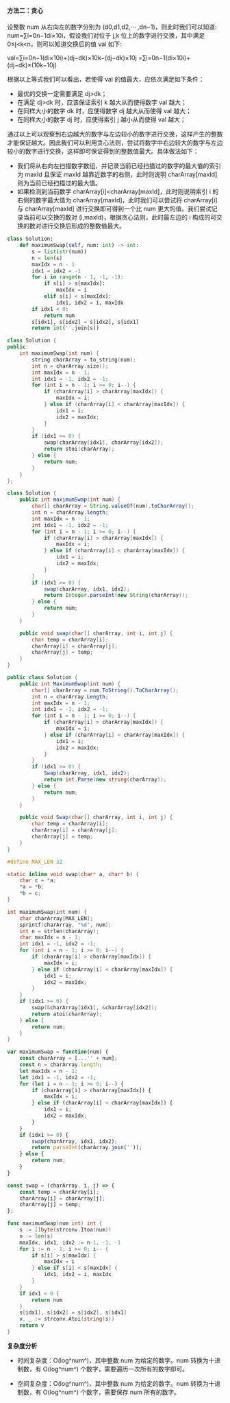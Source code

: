 ﻿#### [](https://leetcode.cn/problems/maximum-swap//#方法二：贪心)方法二：贪心

设整数 num 从右向左的数字分别为 (d0,d1,d2,⋯ ,dn−1)，则此时我们可以知道: num\=∑i\=0n−1di×10i，假设我们对位于 j,k 位上的数字进行交换，其中满足 0≤j<k<n，则可以知道交换后的值 val 如下:

val\=∑i\=0n−1(di×10i)+(dj−dk)×10k−(dj−dk)×10j
   \=∑i\=0n−1(di×10i)+(dj−dk)×(10k−10j)

根据以上等式我们可以看出，若使得 val 的值最大，应依次满足如下条件：

-   最优的交换一定需要满足 dj\>dk；
-   在满足 dj\>dk 时，应该保证索引 k 越大从而使得数字 val 越大；
-   在同样大小的数字 dk 时，应使得数字 dj 越大从而使得 val 越大；
-   在同样大小的数字 dj 时，应使得索引 j 越小从而使得 val 越大；

通过以上可以观察到右边越大的数字与左边较小的数字进行交换，这样产生的整数才能保证越大。因此我们可以利用贪心法则，尝试将数字中右边较大的数字与左边较小的数字进行交换，这样即可保证得到的整数值最大。具体做法如下：

-   我们将从右向左扫描数字数组，并记录当前已经扫描过的数字的最大值的索引为 maxId 且保证 maxId 越靠近数字的右侧，此时则说明 charArray[maxId] 则为当前已经扫描过的最大值。
-   如果检测到当前数字 charArray[i]<charArray[maxId]，此时则说明索引 i 的右侧的数字最大值为 charArray[maxId]，此时我们可以尝试将 charArray[i] 与 charArray[maxId] 进行交换即可得到一个比 num 更大的值。我们尝试记录当前可以交换的数对 (i,maxId)，根据贪心法则，此时最左边的 i 构成的可交换的数对进行交换后形成的整数值最大。

```Python
class Solution:
    def maximumSwap(self, num: int) -> int:
        s = list(str(num))
        n = len(s)
        maxIdx = n - 1
        idx1 = idx2 = -1
        for i in range(n - 1, -1, -1):
            if s[i] > s[maxIdx]:
                maxIdx = i
            elif s[i] < s[maxIdx]:
                idx1, idx2 = i, maxIdx
        if idx1 < 0:
            return num
        s[idx1], s[idx2] = s[idx2], s[idx1]
        return int(''.join(s))

```

```C++
class Solution {
public:
    int maximumSwap(int num) {
        string charArray = to_string(num);
        int n = charArray.size();
        int maxIdx = n - 1;
        int idx1 = -1, idx2 = -1;
        for (int i = n - 1; i >= 0; i--) {
            if (charArray[i] > charArray[maxIdx]) {
                maxIdx = i;
            } else if (charArray[i] < charArray[maxIdx]) {
                idx1 = i;
                idx2 = maxIdx;
            }
        }
        if (idx1 >= 0) {
            swap(charArray[idx1], charArray[idx2]);
            return stoi(charArray);
        } else {
            return num;
        }
    }
};

```

```Java
class Solution {
    public int maximumSwap(int num) {
        char[] charArray = String.valueOf(num).toCharArray();
        int n = charArray.length;
        int maxIdx = n - 1;
        int idx1 = -1, idx2 = -1;
        for (int i = n - 1; i >= 0; i--) {
            if (charArray[i] > charArray[maxIdx]) {
                maxIdx = i;
            } else if (charArray[i] < charArray[maxIdx]) {
                idx1 = i;
                idx2 = maxIdx;
            }
        }
        if (idx1 >= 0) {
            swap(charArray, idx1, idx2);
            return Integer.parseInt(new String(charArray));
        } else {
            return num;
        }
    }

    public void swap(char[] charArray, int i, int j) {
        char temp = charArray[i];
        charArray[i] = charArray[j];
        charArray[j] = temp;
    }
}

```

```C#
public class Solution {
    public int MaximumSwap(int num) {
        char[] charArray = num.ToString().ToCharArray();
        int n = charArray.Length;
        int maxIdx = n - 1;
        int idx1 = -1, idx2 = -1;
        for (int i = n - 1; i >= 0; i--) {
            if (charArray[i] > charArray[maxIdx]) {
                maxIdx = i;
            } else if (charArray[i] < charArray[maxIdx]) {
                idx1 = i;
                idx2 = maxIdx;
            }
        }
        if (idx1 >= 0) {
            Swap(charArray, idx1, idx2);
            return int.Parse(new string(charArray));
        } else {
            return num;
        }
    }

    public void Swap(char[] charArray, int i, int j) {
        char temp = charArray[i];
        charArray[i] = charArray[j];
        charArray[j] = temp;
    }
}

```

```C
#define MAX_LEN 32

static inline void swap(char* a, char* b) {
    char c = *a;
    *a = *b;
    *b = c;
}

int maximumSwap(int num) {
    char charArray[MAX_LEN];
    sprintf(charArray, "%d", num);
    int n = strlen(charArray);
    char maxIdx = n - 1;
    int idx1 = -1, idx2 = -1;
    for (int i = n - 1; i >= 0; i--) {
        if (charArray[i] > charArray[maxIdx]) {
            maxIdx = i;
        } else if (charArray[i] < charArray[maxIdx]) {
            idx1 = i;
            idx2 = maxIdx;
        }
    }
    if (idx1 >= 0) {
        swap(&charArray[idx1], &charArray[idx2]);
        return atoi(charArray);
    } else {
        return num;
    }
}

```

```JavaScript
var maximumSwap = function(num) {
    const charArray = [...'' + num];
    const n = charArray.length;
    let maxIdx = n - 1;
    let idx1 = -1, idx2 = -1;
    for (let i = n - 1; i >= 0; i--) {
        if (charArray[i] > charArray[maxIdx]) {
            maxIdx = i;
        } else if (charArray[i] < charArray[maxIdx]) {
            idx1 = i;
            idx2 = maxIdx;
        }
    }
    if (idx1 >= 0) {
        swap(charArray, idx1, idx2);
        return parseInt(charArray.join(''));
    } else {
        return num;
    }
}

const swap = (charArray, i, j) => {
    const temp = charArray[i];
    charArray[i] = charArray[j];
    charArray[j] = temp;
};

```

```Go
func maximumSwap(num int) int {
    s := []byte(strconv.Itoa(num))
    n := len(s)
    maxIdx, idx1, idx2 := n-1, -1, -1
    for i := n - 1; i >= 0; i-- {
        if s[i] > s[maxIdx] {
            maxIdx = i
        } else if s[i] < s[maxIdx] {
            idx1, idx2 = i, maxIdx
        }
    }
    if idx1 < 0 {
        return num
    }
    s[idx1], s[idx2] = s[idx2], s[idx1]
    v, _ := strconv.Atoi(string(s))
    return v
}

```

**复杂度分析**

-   时间复杂度：O(log⁡^num^)，其中整数 num 为给定的数字。num 转换为十进制数，有 O(log^⁡num^) 个数字，需要遍历一次所有的数字即可。

-   空间复杂度：O(log^⁡num^)，其中整数 num 为给定的数字。num 转换为十进制数，有 O(log^⁡num^) 个数字，需要保存 num 所有的数字。
